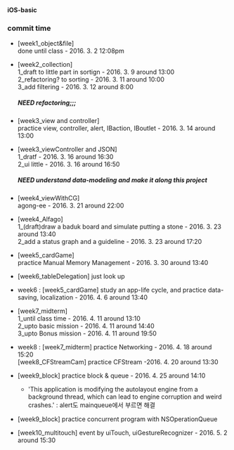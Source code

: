 #### iOS-basic

### commit time
* [week1_object&file]<br />done until class - 2016. 3. 2 12:08pm

* [week2_collection]<br/>1_draft to little part in sortign - 2016. 3. 9 around 13:00 <br />
    2_refactoring? to sorting - 2016. 3. 11 around 10:00<br />
    3_add filtering - 2016. 3. 12 around 8:00 <br/>
    ##### NEED refactoring;;; 

* [week3_view and controller]<br />practice view, controller, alert, IBaction, IBoutlet - 2016. 3. 14 around 13:00

* [week3_viewController and JSON]<br />1_dratf - 2016. 3. 16 around 16:30<br />
    2_ui little - 2016. 3. 16 around 16:50<br />
    ##### NEED  understand data-modeling and make it along this project 

* [week4_viewWithCG]<br />agong-ee - 2016. 3. 21 around 22:00

* [week4_Alfago]<br />1_(draft)draw a baduk board and simulate putting a stone - 2016. 3. 23 around 13:40<br />
	2_add a status graph and a guideline - 2016. 3. 23 around 17:20 <br/>

* [week5_cardGame]<br />practice Manual Memory Management - 2016. 3. 30 around 13:40<br />

* [week6_tableDelegation] just look up

* week6 : [week5_cardGame] study an app-life cycle, and practice data-saving, localization - 2016. 4. 6 around 13:40 <br/>

* [week7_midterm]<br />1_until class time - 2016. 4. 11 around 13:10<br />
	2_upto basic mission - 2016. 4. 11 around 14:40 <br />
	3_upto Bonus mission - 2016. 4. 11 around 19:50 <br />

* week8 : [week7_midterm] practice Networking - 2016. 4. 18 around 15:20<br />
    [week8_CFStreamCam] practice CFStream -2016. 4. 20 around 13:30 

* [week9_block] practice block & queue - 2016. 4. 25 around 14:10<br />
    * 'This application is modifying the autolayout engine from a background thread, which can lead to engine corruption and weird crashes.' : alert도 mainqueue에서 부르면 해결
* [week9_block] practice concurrent program with NSOperationQueue

* [week10_multitouch] event by uiTouch, uiGestureRecognizer - 2016. 5. 2 around 15:30